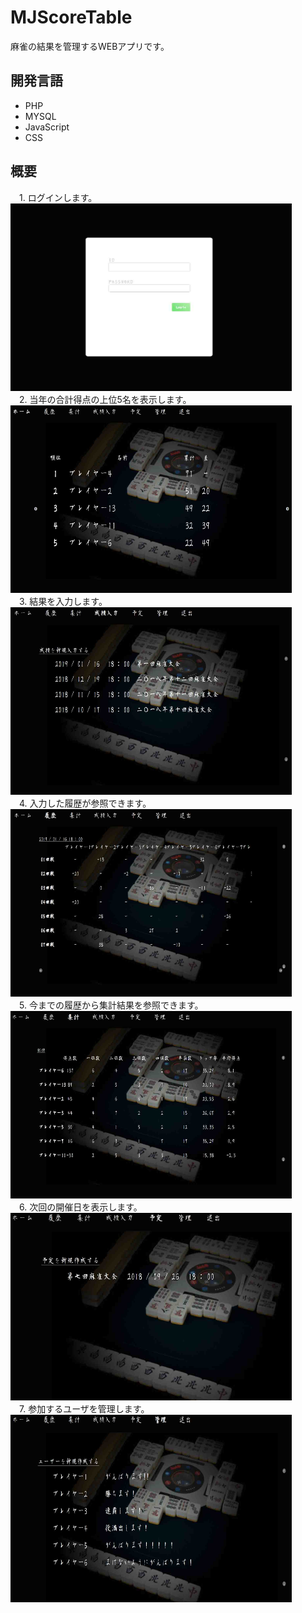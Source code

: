# MJScoreTable
麻雀の結果を管理するWEBアプリです。

## 開発言語
 - PHP  
 - MYSQL  
 - JavaScript  
 - CSS  

## 概要
　1. ログインします。  
<img src="https://github.com/ice-soi/MJScoreTable/blob/picture/login.jpg" alt="login" title="login" width="450" height="300">  
　2. 当年の合計得点の上位5名を表示します。  
<img src="https://github.com/ice-soi/MJScoreTable/blob/picture/home.jpg" alt="home" title="home" width="450" height="300">  
　3. 結果を入力します。  
<img src="https://github.com/ice-soi/MJScoreTable/blob/picture/input.jpg" alt="input" title="input" width="450" height="300">  
　4. 入力した履歴が参照できます。  
<img src="https://github.com/ice-soi/MJScoreTable/blob/picture/history.jpg" alt="history" title="history" width="450" height="300">  
　5. 今までの履歴から集計結果を参照できます。  
<img src="https://github.com/ice-soi/MJScoreTable/blob/picture/aggre.jpg" alt="aggre" title="aggre" width="450" height="300">  
　6. 次回の開催日を表示します。  
<img src="https://github.com/ice-soi/MJScoreTable/blob/picture/sch.jpg" alt="sch" title="sch" width="450" height="300">  
　7. 参加するユーザを管理します。  
<img src="https://github.com/ice-soi/MJScoreTable/blob/picture/manege.jpg" alt="manege" title="manege" width="450" height="300">  


